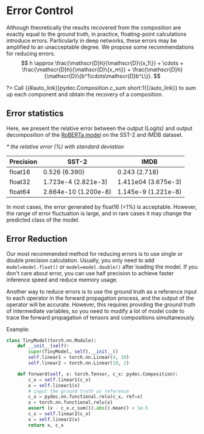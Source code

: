 # Error Control
Although theoretically the results recovered from the composition are exactly equal to the ground truth, in practice, floating-point calculations introduce errors. Particularly in deep networks, these errors may be amplified to an unacceptable degree. We propose some recommendations for reducing errors.
$$
h \approx \frac{\mathscr{D}h}{\mathscr{D}\{x_1\}} + \cdots + \frac{\mathscr{D}h}{\mathscr{D}\{x_m\}} + \frac{\mathscr{D}h}{\mathscr{D}\{b^1\cdots\mathscr{D}b^L\}}.
$$

?> Call {{#auto_link}}pydec.Composition.c_sum short:1{{/auto_link}} to sum up each component and obtain the recovery of a composition.

## Error statistics
Here, we present the relative error between the output (Logits) and output decomposition of the [RoBERTa model](https://arxiv.org/abs/1907.11692) on the SST-2 and IMDB dataset.

*\* the relative error (%) with standard deviation*

| Precision | SST-2                | IMDB                |
| --------- | -------------------- | ------------------- |
| float16   | 0.526 (6.390)        | 0.243 (2.718)       |
| float32   | 1.723e-4 (2.821e-3)  | 1.411e04 (3.675e-3) |
| float64   | 2.664e-10 (1.200e-8) | 1.145e-9 (1.221e-8) |

In most cases, the error generated by float16 (<1%) is acceptable. However, the range of error fluctuation is large, and in rare cases it may change the predicted class of the model.

## Error Reduction

Our most recommended method for reducing errors is to use single or double precision calculation. Usually, you only need to add `model=model.float()` or `model=model.double()` after loading the model. If you don't care about error, you can use half precision to achieve faster inference speed and reduce memory usage.

Another way to reduce errors is to use the ground truth as a reference input to each operator in the forward propagation process, and the output of the operator will be accurate. However, this requires providing the ground truth of intermediate variables, so you need to modify a lot of model code to trace the forward propagation of tensors and compositions simultaneously.

Example:
```python
class TinyModel(torch.nn.Module):
    def __init__(self):
        super(TinyModel, self).__init__()
        self.linear1 = torch.nn.Linear(4, 10)
        self.linear2 = torch.nn.Linear(10, 2)

    def forward(self, x: torch.Tensor, c_x: pydec.Composition):
        c_x = self.linear1(c_x)
        x = self.linear1(x)
        # input the ground truth as reference
        c_x = pydec.nn.functional.relu(c_x, ref=x)
        x = torch.nn.functional.relu(x)
        assert (x - c_x.c_sum()).abs().mean() < 1e-5
        c_x = self.linear2(c_x)
        x = self.linear2(x)
        return x, c_x
```